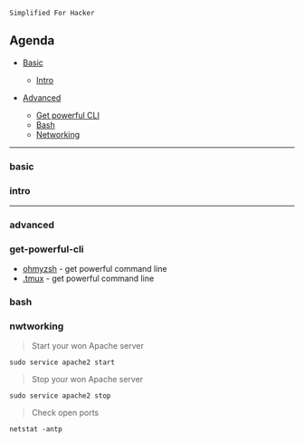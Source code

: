 ```
Simplified For Hacker
```

## Agenda
 
 - [Basic](#basic)
   - [Intro](#intro)
  



 - [Advanced](#advanced)
   - [Get powerful CLI](#get-powerful-cli)
   - [Bash](#bash)
   - [Networking](#networking)







---


### basic


### intro










---























### advanced


### get-powerful-cli
- [ohmyzsh](https://github.com/ohmyzsh/ohmyzsh) - get powerful command line
- [.tmux](https://github.com/gpakosz/.tmux) - get powerful command line









### bash











### nwtworking

> Start your won Apache server 
```
sudo service apache2 start
```


> Stop your won Apache server
```
sudo service apache2 stop
```


> Check open ports
```
netstat -antp
```







